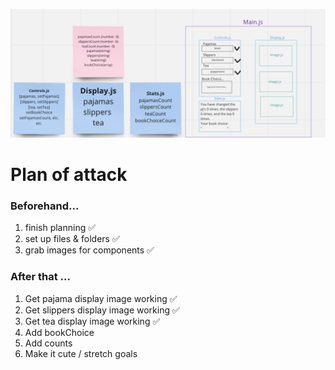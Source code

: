 ![](./wireframe.png)

# Plan of attack 
### Beforehand...
1. finish planning ✅
2. set up files & folders ✅
3. grab images for components ✅
### After that ...
1. Get pajama display image working ✅
2. Get slippers display image working ✅
3. Get tea display image working ✅
5. Add bookChoice
4. Add counts
6. Make it cute / stretch goals 